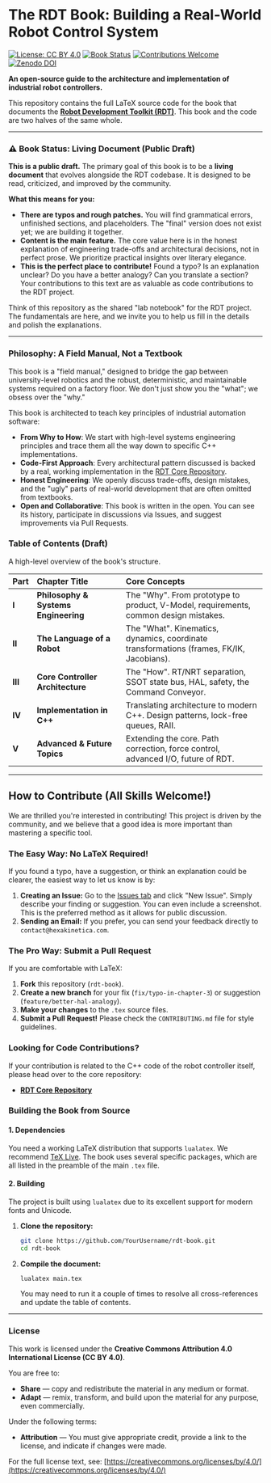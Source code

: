 # The RDT Book: Building a Real-World Robot Control System

[![License: CC BY 4.0](https://img.shields.io/badge/License-CC%20BY%204.0-lightgrey.svg)](https://creativecommons.org/licenses/by/4.0/)
[![Book Status](https://img.shields.io/badge/status-public%20draft-orange)](https://github.com/hexakinetica/rdt-book)
[![Contributions Welcome](https://img.shields.io/badge/contributions-welcome-brightgreen.svg?style=flat)](https://github.com/hexakinetica/rdt-book/pulls)
[![Zenodo DOI](https://zenodo.org/badge/DOI/10.5281/zenodo.15866825.svg)](https://doi.org/10.5281/zenodo.15866825)

**An open-source guide to the architecture and implementation of industrial robot controllers.**

This repository contains the full LaTeX source code for the book that documents the **[Robot Development Toolkit (RDT)](https://github.com/hexakinetica/rdt-core)**. This book and the code are two halves of the same whole.

---

### ⚠️ Book Status: Living Document (Public Draft)

**This is a public draft.** The primary goal of this book is to be a **living document** that evolves alongside the RDT codebase. It is designed to be read, criticized, and improved by the community.

**What this means for you:**

*   **There are typos and rough patches.** You will find grammatical errors, unfinished sections, and placeholders. The "final" version does not exist yet; we are building it together.
*   **Content is the main feature.** The core value here is in the honest explanation of engineering trade-offs and architectural decisions, not in perfect prose. We prioritize practical insights over literary elegance.
*   **This is the perfect place to contribute!** Found a typo? Is an explanation unclear? Do you have a better analogy? Can you translate a section? Your contributions to this text are as valuable as code contributions to the RDT project.

Think of this repository as the shared "lab notebook" for the RDT project. The fundamentals are here, and we invite you to help us fill in the details and polish the explanations.

---

### Philosophy: A Field Manual, Not a Textbook

This book is a "field manual," designed to bridge the gap between university-level robotics and the robust, deterministic, and maintainable systems required on a factory floor. We don't just show you the "what"; we obsess over the "why."

This book is architected to teach key principles of industrial automation software:

*   **From Why to How**: We start with high-level systems engineering principles and trace them all the way down to specific C++ implementations.
*   **Code-First Approach**: Every architectural pattern discussed is backed by a real, working implementation in the [RDT Core Repository](https://github.com/hexakinetica/rdt-core).
*   **Honest Engineering**: We openly discuss trade-offs, design mistakes, and the "ugly" parts of real-world development that are often omitted from textbooks.
*   **Open and Collaborative**: This book is written in the open. You can see its history, participate in discussions via Issues, and suggest improvements via Pull Requests.

### Table of Contents (Draft)

A high-level overview of the book's structure.

| Part | Chapter Title | Core Concepts |
| :--- | :--- | :--- |
| **I** | **Philosophy & Systems Engineering** | The "Why". From prototype to product, V-Model, requirements, common design mistakes. |
| **II** | **The Language of a Robot** | The "What". Kinematics, dynamics, coordinate transformations (frames, FK/IK, Jacobians). |
| **III** | **Core Controller Architecture** | The "How". RT/NRT separation, SSOT state bus, HAL, safety, the Command Conveyor. |
| **IV** | **Implementation in C++** | Translating architecture to modern C++. Design patterns, lock-free queues, RAII. |
| **V** | **Advanced & Future Topics** | Extending the core. Path correction, force control, advanced I/O, future of RDT. |

---

## How to Contribute (All Skills Welcome!)

We are thrilled you're interested in contributing! This project is driven by the community, and we believe that a good idea is more important than mastering a specific tool.

### The Easy Way: No LaTeX Required!

If you found a typo, have a suggestion, or think an explanation could be clearer, the easiest way to let us know is by:

1.  **Creating an Issue:** Go to the [Issues tab](https://github.com/hexakinetica/rdt-book/issues) and click "New Issue". Simply describe your finding or suggestion. You can even include a screenshot. This is the preferred method as it allows for public discussion.
2.  **Sending an Email:** If you prefer, you can send your feedback directly to `contact@hexakinetica.com`.

### The Pro Way: Submit a Pull Request

If you are comfortable with LaTeX:

1.  **Fork** this repository (`rdt-book`).
2.  **Create a new branch** for your fix (`fix/typo-in-chapter-3`) or suggestion (`feature/better-hal-analogy`).
3.  **Make your changes** to the `.tex` source files.
4.  **Submit a Pull Request!** Please check the `CONTRIBUTING.md` file for style guidelines.

### Looking for Code Contributions?

If your contribution is related to the C++ code of the robot controller itself, please head over to the core repository:
*   **[RDT Core Repository](https://github.com/hexakinetica/rdt-core)**

### Building the Book from Source

#### 1. Dependencies
You need a working LaTeX distribution that supports `lualatex`. We recommend [TeX Live](https://www.tug.org/texlive/). The book uses several specific packages, which are all listed in the preamble of the main `.tex` file.

#### 2. Building
The project is built using `lualatex` due to its excellent support for modern fonts and Unicode.

1.  **Clone the repository:**
    ```bash
    git clone https://github.com/YourUsername/rdt-book.git
    cd rdt-book
    ```
2.  **Compile the document:**
    ```bash
    lualatex main.tex
    ```
    You may need to run it a couple of times to resolve all cross-references and update the table of contents.

---

### License

This work is licensed under the **Creative Commons Attribution 4.0 International License (CC BY 4.0)**.

You are free to:
*   **Share** — copy and redistribute the material in any medium or format.
*   **Adapt** — remix, transform, and build upon the material for any purpose, even commercially.

Under the following terms:
*   **Attribution** — You must give appropriate credit, provide a link to the license, and indicate if changes were made.

For the full license text, see: [https://creativecommons.org/licenses/by/4.0/](https://creativecommons.org/licenses/by/4.0/)
